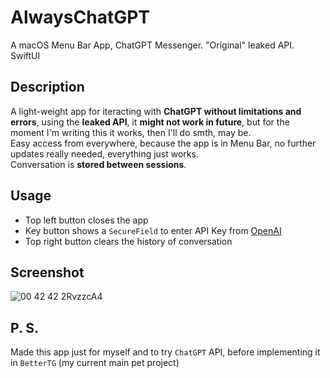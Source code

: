 # AlwaysChatGPT
A macOS Menu Bar App, ChatGPT Messenger. "Original" leaked API. SwiftUI

## Description
A light-weight app for iteracting with **ChatGPT without limitations and errors**, using the **leaked API**, it **might not work in future**, but for the moment I'm writing this it works, then I'll do smth, may be.\
Easy access from everywhere, because the app is in Menu Bar, no further updates really needed, everything just works.\
Conversation is **stored between sessions**.

## Usage
- Top left button closes the app
- Key button shows a `SecureField` to enter API Key from [OpenAI](https://platform.openai.com/account/api-keys)
- Top right button clears the history of conversation

## Screenshot
![00 42 42 2RvzzcA4](https://user-images.githubusercontent.com/62802017/217094542-2aef2806-c168-446d-b75d-647eb06b664e.png)

## P. S.
Made this app just for myself and to try `ChatGPT` API, before implementing it in `BetterTG` (my current main pet project)
